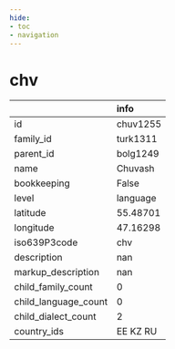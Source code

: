 ```yaml
---
hide:
- toc
- navigation
---
```

# chv
|                      | info     |
|:---------------------|:---------|
| id                   | chuv1255 |
| family_id            | turk1311 |
| parent_id            | bolg1249 |
| name                 | Chuvash  |
| bookkeeping          | False    |
| level                | language |
| latitude             | 55.48701 |
| longitude            | 47.16298 |
| iso639P3code         | chv      |
| description          | nan      |
| markup_description   | nan      |
| child_family_count   | 0        |
| child_language_count | 0        |
| child_dialect_count  | 2        |
| country_ids          | EE KZ RU |